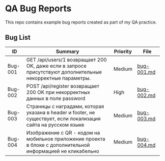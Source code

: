 # QA Bug Reports
This repo contains example bug reports created as part of my QA practice.
## Bug List
| ID       | Summary                             | Priority | File               |
|----------|--------------------------------------|----------|--------------------|
| Bug-001  | GET /api/users/1 возвращает 200 OK, даже если в запросе присутствуют дополнительные некорректные параметры.       | Medium    | [bug-001.md](bugs/bug-001.md) |
| Bug-002  | POST /api/register возвращает 200 OK при некорректных данных в поле password      | High    | [bug-002.md](bugs/bug-002.md) |
| Bug-003  | Страницы с наградами, которая указана в header и footer, не существует, если локализация сайта на русском языке       | Medium    | [bug-003.md](bugs/bug-003.md) |
| Bug-004  | Изображение с QR - кодом на мобильное приложение проекта в блоке с дополнительной информацией не кликабельно      | Medium    | [bug-004.md](bugs/bug-004.md) |
